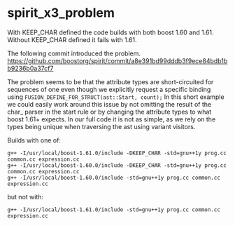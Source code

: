 # spirit_x3_problem

With KEEP_CHAR defined the code builds with both boost 1.60 and 1.61.
Without KEEP_CHAR defined it fails with 1.61.

The following commit introduced the problem.
https://github.com/boostorg/spirit/commit/a8e391bd99dddb3f9ece84bdb1bb9236b0a37cf7

The problem seems to be that the attribute types are short-circuited for sequences of one 
even though we explicitly request a specific binding using `FUSION_DEFINE_FOR_STRUCT(ast::Start, count);`
In this short example we could easily work around this issue by not omitting the result of the
char\_ parser in the start rule or by changing the attribute types to what boost 1.61+ expects.
In our full code it is not as simple, as we rely on the types being unique when traversing the 
ast using variant visitors.

Builds with one of:
~~~~
g++ -I/usr/local/boost-1.61.0/include -DKEEP_CHAR -std=gnu++1y prog.cc common.cc expression.cc 
g++ -I/usr/local/boost-1.60.0/include -DKEEP_CHAR -std=gnu++1y prog.cc common.cc expression.cc 
g++ -I/usr/local/boost-1.60.0/include -std=gnu++1y prog.cc common.cc expression.cc 
~~~~

but not with:
~~~~
g++ -I/usr/local/boost-1.61.0/include -std=gnu++1y prog.cc common.cc expression.cc 
~~~~

